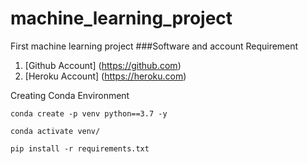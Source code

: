 # machine_learning_project
First machine learning project
###Software and account Requirement

1. [Github Account] (https://github.com)
2. [Heroku Account] (https://heroku.com)

Creating Conda Environment
```
conda create -p venv python==3.7 -y

```

```
conda activate venv/
```
```
pip install -r requirements.txt
```
